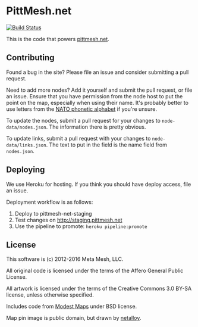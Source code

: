 PittMesh.net
============

[![Build Status](https://travis-ci.org/pittmesh/pittmesh.net.svg)](https://travis-ci.org/pittmesh/pittmesh.net)

This is the code that powers [pittmesh.net](http://www.pittmesh.net).

Contributing
------------

Found a bug in the site? Please file an issue and consider submitting a pull
request.

Need to add more nodes? Add it yourself and submit the pull request, or file an
issue. Ensure that you have permission from the node host to put the point on
the map, especially when using their name. It's probably better to use letters
from the [NATO phonetic
alphabet](https://en.wikipedia.org/wiki/NATO_phonetic_alphabet) if you're
unsure.

To update the nodes, submit a pull request for your changes to
`node-data/nodes.json`. The information there is pretty obvious.

To update links, submit a pull request with your changes to
`node-data/links.json`. The text to put in the field is the name field from
`nodes.json`.

Deploying
---------

We use Heroku for hosting. If you think you should have deploy access, file an
issue.

Deployment workflow is as follows:

1. Deploy to pittmesh-net-staging
2. Test changes on http://staging.pittmesh.net
3. Use the pipeline to promote: `heroku pipeline:promote`

License
-------

This software is (c) 2012-2016 Meta Mesh, LLC.

All original code is licensed under the terms of the Affero General Public License.

All artwork is licensed under the terms of the Creative Commons 3.0 BY-SA license,
unless otherwise specified.

Includes code from [Modest Maps](http://modestmaps.com/) under BSD license.

Map pin image is public domain, but drawn by
[netalloy](https://openclipart.org/detail/169839/map-pin-by-netalloy).

